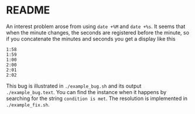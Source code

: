# README

An interest problem arose from using `date +%M` and `date +%s`. It seems that when the minute changes, the seconds are registered before the minute, so if you concatenate the minutes and seconds you get a display like this

```text
1:58
1:59
1:00
2:00
2:01
2:02
```

This bug is illustrated in `./example_bug.sh` and its output `./example_bug.text`. You can find the instance when it happens by searching for the string `condition is met`. The resolution is implemented in `./example_fix.sh`.

